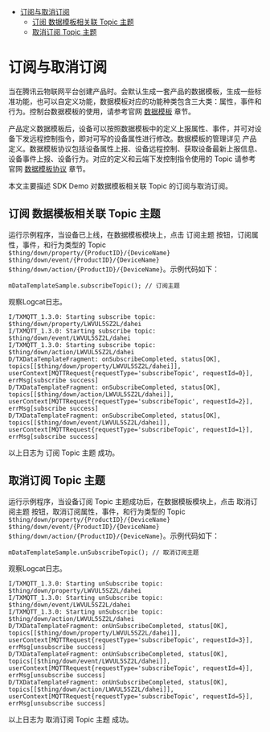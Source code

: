 * [订阅与取消订阅](#订阅与取消订阅)
  * [订阅 数据模板相关联 Topic 主题](#订阅-数据模板相关联-Topic-主题)
  * [取消订阅 Topic 主题](#取消订阅-Topic-主题)

# 订阅与取消订阅

当在腾讯云物联网平台创建产品时。会默认生成一套产品的数据模板，生成一些标准功能，也可以自定义功能，数据模板对应的功能种类包含三大类：属性，事件和行为。控制台数据模板的使用，请参考官网 [数据模板](https://cloud.tencent.com/document/product/1081/44921) 章节。

产品定义数据模板后，设备可以按照数据模板中的定义上报属性、事件，并可对设备下发远程控制指令，即对可写的设备属性进行修改。数据模板的管理详见 产品定义。数据模板协议包括设备属性上报、设备远程控制、获取设备最新上报信息、设备事件上报、设备行为。对应的定义和云端下发控制指令使用的 Topic 请参考官网 [数据模板协议](https://cloud.tencent.com/document/product/1081/34916) 章节。

本文主要描述 SDK Demo 对数据模板相关联 Topic 的订阅与取消订阅。

## 订阅 数据模板相关联 Topic 主题

运行示例程序，当设备已上线，在数据模板模块上，点击 订阅主题 按钮，订阅属性，事件，和行为类型的 Topic `$thing/down/property/{ProductID}/{DeviceName}` `$thing/down/event/{ProductID}/{DeviceName}` `$thing/down/action/{ProductID}/{DeviceName}`。示例代码如下：
```
mDataTemplateSample.subscribeTopic(); // 订阅主题
```

观察Logcat日志。
```
I/TXMQTT_1.3.0: Starting subscribe topic: $thing/down/property/LWVUL5SZ2L/dahei
I/TXMQTT_1.3.0: Starting subscribe topic: $thing/down/event/LWVUL5SZ2L/dahei
I/TXMQTT_1.3.0: Starting subscribe topic: $thing/down/action/LWVUL5SZ2L/dahei
D/TXDataTemplateFragment: onSubscribeCompleted, status[OK], topics[[$thing/down/property/LWVUL5SZ2L/dahei]], userContext[MQTTRequest{requestType='subscribeTopic', requestId=0}], errMsg[subscribe success]
D/TXDataTemplateFragment: onSubscribeCompleted, status[OK], topics[[$thing/down/action/LWVUL5SZ2L/dahei]], userContext[MQTTRequest{requestType='subscribeTopic', requestId=2}], errMsg[subscribe success]
D/TXDataTemplateFragment: onSubscribeCompleted, status[OK], topics[[$thing/down/event/LWVUL5SZ2L/dahei]], userContext[MQTTRequest{requestType='subscribeTopic', requestId=1}], errMsg[subscribe success]
```
以上日志为 订阅 Topic 主题 成功。

## 取消订阅 Topic 主题

运行示例程序，当设备订阅 Topic 主题成功后，在数据模板模块上，点击 取消订阅主题 按钮，取消订阅属性，事件，和行为类型的 Topic `$thing/down/property/{ProductID}/{DeviceName}` `$thing/down/event/{ProductID}/{DeviceName}` `$thing/down/action/{ProductID}/{DeviceName}`。示例代码如下：
```
mDataTemplateSample.unSubscribeTopic(); // 取消订阅主题
```

观察Logcat日志。
```
I/TXMQTT_1.3.0: Starting unSubscribe topic: $thing/down/property/LWVUL5SZ2L/dahei
I/TXMQTT_1.3.0: Starting unSubscribe topic: $thing/down/event/LWVUL5SZ2L/dahei
I/TXMQTT_1.3.0: Starting unSubscribe topic: $thing/down/action/LWVUL5SZ2L/dahei
D/TXDataTemplateFragment: onUnSubscribeCompleted, status[OK], topics[[$thing/down/property/LWVUL5SZ2L/dahei]], userContext[MQTTRequest{requestType='subscribeTopic', requestId=3}], errMsg[unsubscribe success]
D/TXDataTemplateFragment: onUnSubscribeCompleted, status[OK], topics[[$thing/down/event/LWVUL5SZ2L/dahei]], userContext[MQTTRequest{requestType='subscribeTopic', requestId=4}], errMsg[unsubscribe success]
D/TXDataTemplateFragment: onUnSubscribeCompleted, status[OK], topics[[$thing/down/action/LWVUL5SZ2L/dahei]], userContext[MQTTRequest{requestType='subscribeTopic', requestId=5}], errMsg[unsubscribe success]
```
以上日志为 取消订阅 Topic 主题 成功。
